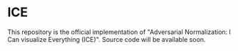 # ICE

This repository is the official implementation of "Adversarial Normalization: I Can visualize Everything (ICE)". 
Source code will be available soon.
